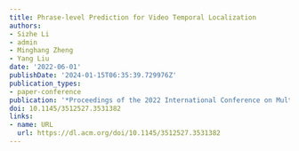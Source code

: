 ```yaml
---
title: Phrase-level Prediction for Video Temporal Localization
authors:
- Sizhe Li
- admin
- Minghang Zheng
- Yang Liu
date: '2022-06-01'
publishDate: '2024-01-15T06:35:39.729976Z'
publication_types:
- paper-conference
publication: '*Proceedings of the 2022 International Conference on Multimedia Retrieval*'
doi: 10.1145/3512527.3531382
links:
- name: URL
  url: https://dl.acm.org/doi/10.1145/3512527.3531382
---
```

